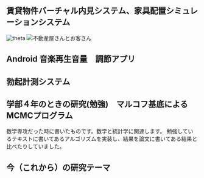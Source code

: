 ## 賃貸物件バーチャル内見システム、家具配置シミュレーションシステム
![theta](https://github.com/lghpws/codecheck-7087/blob/images/%E5%9B%B34.png)
![不動産屋さんとお客さん](https://github.com/lghpws/codecheck-7087/blob/images/%E5%9B%B33.png)
## Android 音楽再生音量　調節アプリ

## 勃起計測システム

## 学部４年のときの研究(勉強)　マルコフ基底によるMCMCプログラム
数学専攻だった時に書いたものです。数学と統計学に関連します。
勉強しているテキストに書いてあるアルゴリズムを実装し、結果を論文に書いてある結果と比べたりしていました。
## 今（これから）の研究テーマ
